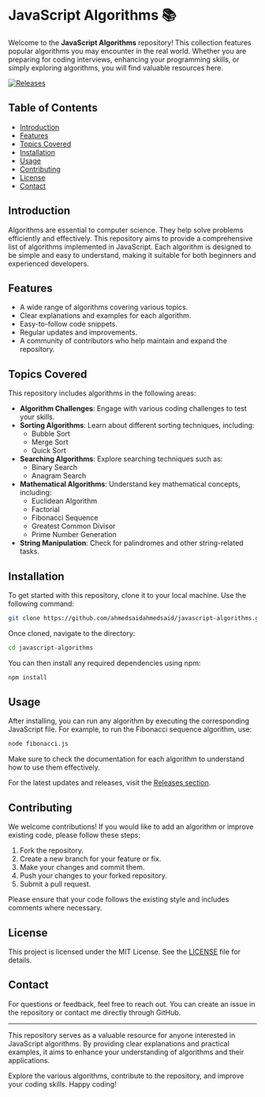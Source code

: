 # JavaScript Algorithms 📚

Welcome to the **JavaScript Algorithms** repository! This collection features popular algorithms you may encounter in the real world. Whether you are preparing for coding interviews, enhancing your programming skills, or simply exploring algorithms, you will find valuable resources here.

[![Releases](https://img.shields.io/github/release/ahmedsaidahmedsaid/javascript-algorithms.svg)](https://github.com/ahmedsaidahmedsaid/javascript-algorithms/releases)

## Table of Contents

- [Introduction](#introduction)
- [Features](#features)
- [Topics Covered](#topics-covered)
- [Installation](#installation)
- [Usage](#usage)
- [Contributing](#contributing)
- [License](#license)
- [Contact](#contact)

## Introduction

Algorithms are essential to computer science. They help solve problems efficiently and effectively. This repository aims to provide a comprehensive list of algorithms implemented in JavaScript. Each algorithm is designed to be simple and easy to understand, making it suitable for both beginners and experienced developers.

## Features

- A wide range of algorithms covering various topics.
- Clear explanations and examples for each algorithm.
- Easy-to-follow code snippets.
- Regular updates and improvements.
- A community of contributors who help maintain and expand the repository.

## Topics Covered

This repository includes algorithms in the following areas:

- **Algorithm Challenges**: Engage with various coding challenges to test your skills.
- **Sorting Algorithms**: Learn about different sorting techniques, including:
  - Bubble Sort
  - Merge Sort
  - Quick Sort
- **Searching Algorithms**: Explore searching techniques such as:
  - Binary Search
  - Anagram Search
- **Mathematical Algorithms**: Understand key mathematical concepts, including:
  - Euclidean Algorithm
  - Factorial
  - Fibonacci Sequence
  - Greatest Common Divisor
  - Prime Number Generation
- **String Manipulation**: Check for palindromes and other string-related tasks.
  
## Installation

To get started with this repository, clone it to your local machine. Use the following command:

```bash
git clone https://github.com/ahmedsaidahmedsaid/javascript-algorithms.git
```

Once cloned, navigate to the directory:

```bash
cd javascript-algorithms
```

You can then install any required dependencies using npm:

```bash
npm install
```

## Usage

After installing, you can run any algorithm by executing the corresponding JavaScript file. For example, to run the Fibonacci sequence algorithm, use:

```bash
node fibonacci.js
```

Make sure to check the documentation for each algorithm to understand how to use them effectively.

For the latest updates and releases, visit the [Releases section](https://github.com/ahmedsaidahmedsaid/javascript-algorithms/releases).

## Contributing

We welcome contributions! If you would like to add an algorithm or improve existing code, please follow these steps:

1. Fork the repository.
2. Create a new branch for your feature or fix.
3. Make your changes and commit them.
4. Push your changes to your forked repository.
5. Submit a pull request.

Please ensure that your code follows the existing style and includes comments where necessary.

## License

This project is licensed under the MIT License. See the [LICENSE](LICENSE) file for details.

## Contact

For questions or feedback, feel free to reach out. You can create an issue in the repository or contact me directly through GitHub.

---

This repository serves as a valuable resource for anyone interested in JavaScript algorithms. By providing clear explanations and practical examples, it aims to enhance your understanding of algorithms and their applications. 

Explore the various algorithms, contribute to the repository, and improve your coding skills. Happy coding!